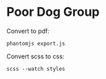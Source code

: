 # Poor Dog Group

Convert to pdf:

    phantomjs export.js

Convert scss to css:

    scss --watch styles

